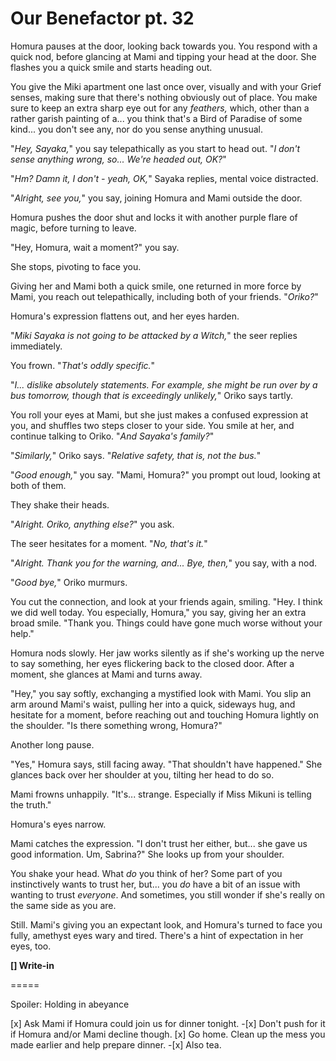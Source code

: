 # Our Benefactor pt. 32

Homura pauses at the door, looking back towards you. You respond with a quick nod, before glancing at Mami and tipping your head at the door. She flashes you a quick smile and starts heading out.

You give the Miki apartment one last once over, visually and with your Grief senses, making sure that there's nothing obviously out of place. You make sure to keep an extra sharp eye out for any *feathers,* which, other than a rather garish painting of a... you think that's a Bird of Paradise of some kind... you don't see any, nor do you sense anything unusual.

"*Hey, Sayaka,*" you say telepathically as you start to head out. "*I don't sense anything wrong, so... We're headed out, OK?*"

"*Hm? Damn it, I don't - yeah, OK,*" Sayaka replies, mental voice distracted.

"*Alright, see you,*" you say, joining Homura and Mami outside the door.

Homura pushes the door shut and locks it with another purple flare of magic, before turning to leave.

"Hey, Homura, wait a moment?" you say.

She stops, pivoting to face you.

Giving her and Mami both a quick smile, one returned in more force by Mami, you reach out telepathically, including both of your friends. "*Oriko?*"

Homura's expression flattens out, and her eyes harden.

"*Miki Sayaka is not going to be attacked by a Witch,*" the seer replies immediately.

You frown. "*That's oddly specific.*"

"*I... dislike absolutely statements. For example, she might be run over by a bus tomorrow, though that is exceedingly unlikely,*" Oriko says tartly.

You roll your eyes at Mami, but she just makes a confused expression at you, and shuffles two steps closer to your side. You smile at her, and continue talking to Oriko. "*And Sayaka's family?*"

"*Similarly,*" Oriko says. "*Relative safety, that is, not the bus.*"

"*Good enough,*" you say. "Mami, Homura?" you prompt out loud, looking at both of them.

They shake their heads.

"*Alright. Oriko, anything else?*" you ask.

The seer hesitates for a moment. "*No, that's it.*"

"*Alright. Thank you for the warning, and... Bye, then,*" you say, with a nod.

"*Good bye,*" Oriko murmurs.

You cut the connection, and look at your friends again, smiling. "Hey. I think we did well today. You especially, Homura," you say, giving her an extra broad smile. "Thank you. Things could have gone much worse without your help."

Homura nods slowly. Her jaw works silently as if she's working up the nerve to say something, her eyes flickering back to the closed door. After a moment, she glances at Mami and turns away.

"Hey," you say softly, exchanging a mystified look with Mami. You slip an arm around Mami's waist, pulling her into a quick, sideways hug, and hesitate for a moment, before reaching out and touching Homura lightly on the shoulder. "Is there something wrong, Homura?"

Another long pause.

"Yes," Homura says, still facing away. "That shouldn't have happened." She glances back over her shoulder at you, tilting her head to do so.

Mami frowns unhappily. "It's... strange. Especially if Miss Mikuni is telling the truth."

Homura's eyes narrow.

Mami catches the expression. "I don't trust her either, but... she gave us good information. Um, Sabrina?" She looks up from your shoulder.

You shake your head. What *do* you think of her? Some part of you instinctively wants to trust her, but... you *do* have a bit of an issue with wanting to trust *everyone*. And sometimes, you still wonder if she's really on the same side as you are.

Still. Mami's giving you an expectant look, and Homura's turned to face you fully, amethyst eyes wary and tired. There's a hint of expectation in her eyes, too.

**\[] Write-in**

\=====​

Spoiler: Holding in abeyance

\[x] Ask Mami if Homura could join us for dinner tonight.
\-\[x] Don't push for it if Homura and/or Mami decline though.
\[x] Go home. Clean up the mess you made earlier and help prepare dinner.
\-\[x] Also tea.
